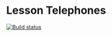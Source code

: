 # Lesson Telephones
[![Build status](https://ci.appveyor.com/api/projects/status/kuqmwsms4s0xhst4?svg=true)](https://ci.appveyor.com/project/igrkirillov/lesson-destructuring)